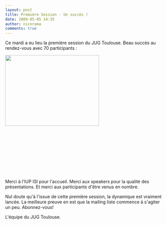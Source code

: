 ```yaml
---
layout: post
title: Première Session - Un succès !
date: 2009-05-05 14:35
author: nicorama
comments: true
---
```

Ce mardi a eu lieu la première session du JUG Toulouse. Beau succès au rendez-vous avec 70 participants :

<a href="http://toulousejug.org/wp-content/uploads/2011/05/jug-premiere.png"><img class="alignleft size-medium wp-image-84" title="jug-premiere" src="http://toulousejug.org/wp-content/uploads/2011/05/jug-premiere-300x225.png" alt="" width="300" height="225" /></a>

&nbsp;

&nbsp;

&nbsp;

&nbsp;

&nbsp;

Merci à l'IUP ISI pour l'accueil. Merci aux speakers pour la qualité des présentations. Et merci aux participants d'être venus en nombre.

Nul doute qu'à l'issue de cette première session, la dynamique est vraiment lancée. La meilleure preuve en est que la mailing liste commence à s'agiter un peu. Abonnez-vous!

L'équipe du JUG Toulouse.
